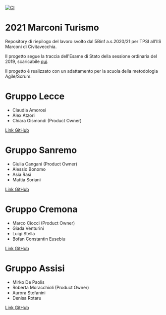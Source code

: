 [![CI](https://github.com/wbigger/2021-marconi-turismo-progressi/actions/workflows/blank.yml/badge.svg)](https://github.com/wbigger/2021-marconi-turismo-progressi/actions/workflows/blank.yml)


# 2021 Marconi Turismo

Repository di riepilogo del lavoro svolto dal 5Binf a.s.2020/21 per TPSI all'IIS Marconi di Civitavecchia.

Il progetto segue la traccia dell'Esame di Stato della sessione ordinaria del 2019, scaricabile [qui](https://www.istruzione.it/esame_di_stato/201819/Istituti%20tecnici/Ordinaria/AB42_ORD19.pdf).

Il progetto è realizzato con un adattamento per la scuola della metodologia Agile/Scrum.

# Gruppo Lecce
- Claudia Amorosi
- Alex Atzori
- Chiara Gismondi (Product Owner)

[Link GitHub](https://github.com/claudiaamorosi/2021-marconi-turismo-lecce)

# Gruppo Sanremo
- Giulia Cangani (Product Owner)
- Alessio Bonomo
- Asia Rasi
- Mattia Soriani

[Link GitHub](https://github.com/giuliacangani02/2021-marconi-turismo-Sanremo)

# Gruppo Cremona
- Marco Ciocci (Product Owner)
- Giada Venturini
- Luigi Stella
- Bofan Constantin Eusebiu

[Link GitHub](https://github.com/giadaventurini-pixel/2021-marconi-turismo-cremona)

# Gruppo Assisi
- Mirko De Paolis
- Roberta Moracchioli (Product Owner)
- Aurora Stefanini
- Denisa Rotaru

[Link GitHub](https://github.com/denrotaru23/2021-marconi-turismo-Assisi-)

